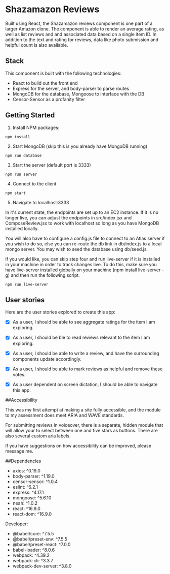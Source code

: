 # Shazamazon Reviews

Built using React, the Shazamazon reviews component is one part of a larger Amazon clone. The component is able to render an average rating, as well as list reviews and and associated data based on a single item ID. In addition to the text and rating for reviews, data like photo submission and helpful count is also available. 



## Stack

This component is built with the following technologies:

- React to build out the front end
- Express for the server, and body-parser to parse routes
- MongoDB for the database, Mongoose to interface with the DB
- Censor-Sensor as a profanity filter



## Getting Started
1. Install NPM packages:
```
npm install
```
2. Start MongoDB (skip this is you already have MongoDB running)
```
npm run database
```
3. Start the server (default port is 3333)
```
npm run server
```
4. Connect to the client
```
npm start
```
5. Navigate to localhost:3333

In it's current state, the endpoints are set up to an EC2 instance. If it is no longer live, you can adjust the endpoints in src/index.jsx and ComposeReview.jsx to work with localhost so long as you have MongoDB installed locally. 

You will also have to configure a config.js file to connect to an Atlas server if you wish to do so, else you can re-route the db link in db/index.js to a local mongo server. You may wish to seed the database using db/seed.js.

If you would like, you can skip step four and run live-server if it is installed in your machine in order to track changes live. To do this, make sure you have live-server installed globally on your machine (npm install live-server -g) and then run the following script.
```
npm run live-server
```



## User stories

Here are the user stories explored to create this app:

- [X] As a user, I should be able to see aggregate ratings for the item I am exploring.
- [X] As a user, I should be ble to read reviews relevant to the item I am exploring.
- [X] As a user, I should be able to write a review, and have the surrounding components update accordingly.
- [X] As a user, I should be able to mark reviews as helpful and remove these votes.
- [X] As a user dependent on screen dictation, I should be able to navigate this app. 


##Accessibility

This was my first attempt at making a site fully accessible, and the module to my assessment does meet ARIA and WAVE standards.

For submitting reviews in voiceover, there is a separate, hidden module that will allow your to select between one and five stars as buttons. There are also several custom aria labels. 

If you have suggestions on how accessibility can be improved, please message me. 


##Dependencies

- axios: ^0.19.0
- body-parser: ^1.19.0
- censor-sensor: ^1.0.4
- eslint: ^6.2.1
- express: ^4.17.1
- mongoose: ^5.6.10
- neah: ^1.0.2
- react: ^16.9.0
- react-dom: ^16.9.0

Developer:

- @babel/core: ^7.5.5
- @babel/preset-env: ^7.5.5
- @babel/preset-react: ^7.0.0
- babel-loader: ^8.0.6
- webpack: ^4.39.2
- webpack-cli: ^3.3.7
- webpack-dev-server: ^3.8.0